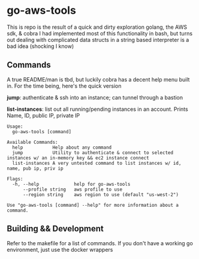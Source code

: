 # go-aws-tools
This is repo is the result of a quick and dirty exploration golang, the AWS sdk, & cobra
I had implemented most of this functionality in bash, but turns out dealing with complicated data structs in a string based interpreter is a bad idea (shocking I know)

## Commands

A true README/man is tbd, but luckily cobra has a decent help menu built in. For the time being, here's the quick version 

**jump**: authenticate & ssh into an instance; can tunnel through a bastion

**list-instances**: list out all running/pending instances in an account. Prints Name, ID, public IP, private IP

	Usage:
	  go-aws-tools [command]

	Available Commands:
	  help           Help about any command
	  jump           Utility to authenticate & connect to selected instances w/ an in-memory key && ec2 instance connect
	  list-instances A very untested command to list instances w/ id, name, pub ip, priv ip

	Flags:
	  -h, --help             help for go-aws-tools
	      --profile string   aws profile to use
	      --region string    aws region to use (default "us-west-2")

	Use "go-aws-tools [command] --help" for more information about a command.


## Building && Development

Refer to the makefile for a list of commands. If you don't have a working go environment, just use the docker wrappers

